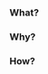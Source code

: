 ### What?

<!-- Describe your change -->
<!-- A screenshot might be a good idea if this is a visual change -->

### Why?

<!-- Give context as to why you're making this change. This a good place to for relevant links. -->

### How?

<!-- Is this a complicated change? If so, it might be worth giving an overview of how it works. -->
